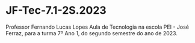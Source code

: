 # JF-Tec-7.1-2S.2023

Professor Fernando Lucas Lopes
Aula de Tecnologia na escola PEI - José Ferraz, para a turma 7º Ano 1, do segundo semestre do ano de 2023.
